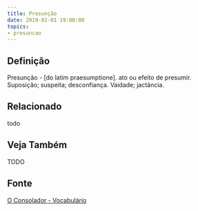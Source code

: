 ```yaml
---
title: Presunção
date: 2019-02-01 19:00:00
topics:
- presuncao
---
```


## Definição
Presunção - [do latim praesumptione]. ato ou efeito de presumir. Suposição;
suspeita; desconfiança. Vaidade; jactância. 

## Relacionado
todo

## Veja Também
TODO

## Fonte
[O Consolador - Vocabulário](http://www.oconsolador.com.br/linkfixo/vocabulario/principal.html)
